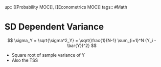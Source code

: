 up:: [[Probability MOC]], [[Econometrics MOC]]
tags:: #Math
# SD Dependent Variance
$$ \sigma_Y = \sqrt{\sigma^2_Y} = \sqrt{\frac{1}{N-1} \sum_{i=1}^N (Y_i - \bar{Y})^2} $$
- Square root of sample variance of Y
- Also the TSS
  